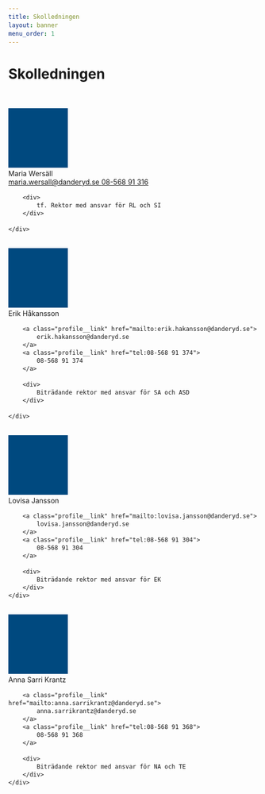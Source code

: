 ```yaml
---
title: Skolledningen
layout: banner
menu_order: 1
---
```

# Skolledningen
<br>
<br>
<div class="profile">
	<img class="profile__image" src="/assets/bluedot.png" alt="bluedot">
	<div class="profile__info">
		<div class="profile__title">Maria Wersäll</div>
		<a class="profile__link" href="mailto:maria.wersall@danderyd.se">
			maria.wersall@danderyd.se
		</a>
		<a class="profile__link" href="tel:08-568 91 316">
			08-568 91 316
		</a>

		<div>
			tf. Rektor med ansvar för RL och SI
		</div>

	</div>
</div>

<br>

<div class="profile">
	<img class="profile__image" src="/assets/bluedot.png" alt="bluedot">
	<div class="profile__info">
		<div class="profile__title">Erik Håkansson</div>

		<a class="profile__link" href="mailto:erik.hakansson@danderyd.se">
			erik.hakansson@danderyd.se
		</a>
		<a class="profile__link" href="tel:08-568 91 374">
			08-568 91 374
		</a>

		<div>
			Biträdande rektor med ansvar för SA och ASD
		</div>

	</div>
</div>

<br>

<div class="profile">
	<img class="profile__image" src="/assets/bluedot.png" alt="bluedot">
	<div class="profile__info">
		<div class="profile__title">Lovisa Jansson</div>

		<a class="profile__link" href="mailto:lovisa.jansson@danderyd.se">
			lovisa.jansson@danderyd.se
		</a>
		<a class="profile__link" href="tel:08-568 91 304">
			08-568 91 304
		</a>

		<div>
			Biträdande rektor med ansvar för EK
		</div>
	</div>
</div>

<br>

<div class="profile">
	<img class="profile__image" src="/assets/bluedot.png" alt="bluedot">
	<div class="profile__info">
		<div class="profile__title">Anna Sarri Krantz</div>

		<a class="profile__link" href="mailto:anna.sarrikrantz@danderyd.se">
			anna.sarrikrantz@danderyd.se
		</a>
		<a class="profile__link" href="tel:08-568 91 368">
			08-568 91 368
		</a>

		<div>
			Biträdande rektor med ansvar för NA och TE
		</div>
	</div>
</div>
